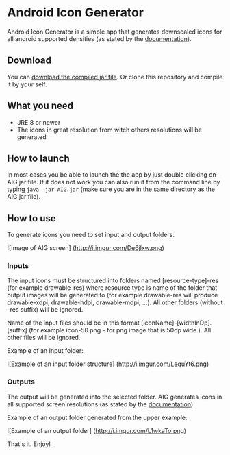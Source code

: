 # Android Icon Generator
Android Icon Generator is a simple app that generates downscaled icons for all android supported densities (as stated 
by the [documentation](http://developer.android.com/guide/practices/screens_support.html#range)). 

## Download
You can [download the compiled jar file](http://kaladivo.github.io/android-icon-generator/AIG.jar). Or clone this repository
and compile it by your self.

## What you need
- JRE 8 or newer
- The icons in great resolution from witch others resolutions will be generated

## How to launch
In most cases you be able to launch the the app by just double clicking on AIG.jar file. If it does not work you can also 
run it from the command line by typing `java -jar AIG.jar` (make sure you are in the same directory as the AIG.jar file).

## How to use
To generate icons you need to set input and output folders. 

![Image of AIG screen]
(http://i.imgur.com/De6jlxw.png)


### Inputs
The input icons must be structured into folders named [resource-type]-res (for example drawable-res) where resource
type is name of the folder that output images will be generated to (for example drawable-res will produce drawable-xdpi,
drawable-hdpi, drawable-mdpi, ...). All other folders (without -res suffix) will be ignored.

Name of the input files should be in this format [iconName]-[widthInDp].[suffix] (for example icon-50.png - for png image
that is 50dp wide.). All other files will be ignored.

Example of an Input folder:

![Example of an input folder structure]
(http://i.imgur.com/LequYt6.png)

### Outputs
The output will be generated into the selected folder. AIG generates icons in all supported screen resolutions (as stated
by the [documentation](http://developer.android.com/guide/practices/screens_support.html#range)). 

Example of an output folder generated from the upper example:

![Example of an output folder]
(http://i.imgur.com/L1wkaTo.png)



That's it. Enjoy!